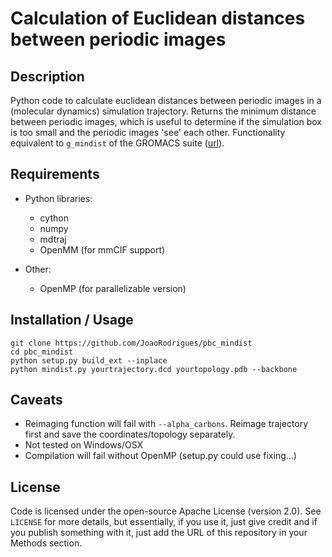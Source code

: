 # Calculation of Euclidean distances between periodic images

## Description
Python code to calculate euclidean distances between periodic images in a (molecular dynamics)
simulation trajectory. Returns the minimum distance between periodic images, which is useful to
determine if the simulation box is too small and the periodic images 'see' each other. Functionality
equivalent to `g_mindist` of the GROMACS suite ([url](http://manual.gromacs.org/documentation/2018/onlinehelp/gmx-mindist.html)).

## Requirements

* Python libraries:
    - cython
    - numpy
    - mdtraj
    - OpenMM (for mmCIF support)

* Other:
    - OpenMP (for parallelizable version)

## Installation / Usage
```
git clone https://github.com/JoaoRodrigues/pbc_mindist
cd pbc_mindist
python setup.py build_ext --inplace
python mindist.py yourtrajectory.dcd yourtopology.pdb --backbone
```

## Caveats
- Reimaging function will fail with `--alpha_carbons`. Reimage trajectory first
and save the coordinates/topology separately. 
- Not tested on Windows/OSX
- Compilation will fail without OpenMP (setup.py could use fixing...)

## License
Code is licensed under the open-source Apache License (version 2.0).
See `LICENSE` for more details, but essentially, if you use it, just give
credit and if you publish something with it, just add the URL of this 
repository in your Methods section.